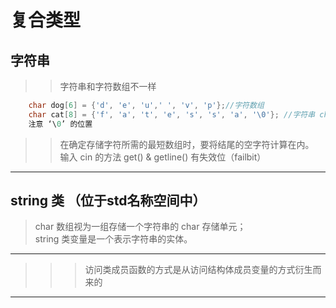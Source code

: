 # 复合类型
## 字符串
>> 字符串和字符数组不一样
```c++
    char dog[6] = {'d', 'e', 'u',' ', 'v', 'p'};//字符数组
    char cat[8] = {'f', 'a', 't', 'e', 's', 's', 'a', '\0'}; //字符串 char cat[8] = "fatessa";
    注意 ‘\0’ 的位置
```
>> 在确定存储字符所需的最短数组时，要将结尾的空字符计算在内。  
>> 输入 cin 的方法 get() & getline() 有失效位（failbit）
----
## string 类 （位于std名称空间中）
> char 数组视为一组存储一个字符串的 char 存储单元；  
> string 类变量是一个表示字符串的实体。  
---
>>> 访问类成员函数的方式是从访问结构体成员变量的方式衍生而来的
---
